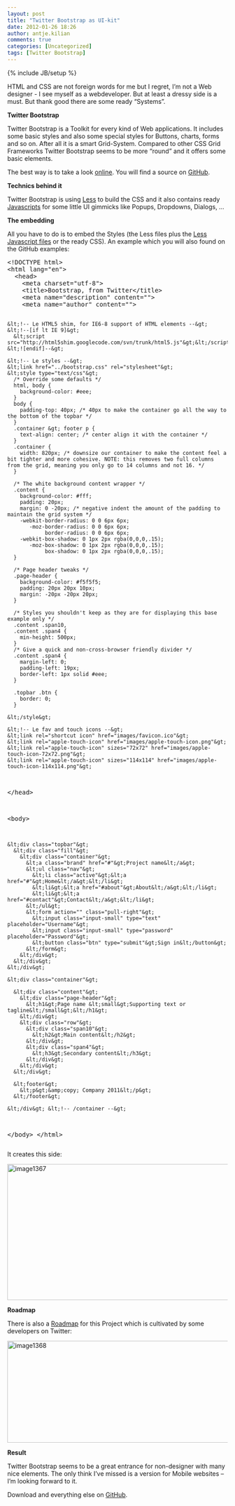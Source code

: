 ```yaml
---
layout: post
title: "Twitter Bootstrap as UI-kit"
date: 2012-01-26 18:26
author: antje.kilian
comments: true
categories: [Uncategorized]
tags: [Twitter Bootstrap]
---
```

{% include JB/setup %}
&nbsp;

<strong> </strong>

HTML and CSS are not foreign words for me but I regret, I’m not a Web designer - I see myself as a webdeveloper. But at least a dressy side is a must. But thank good there are some ready “Systems”.

<strong> </strong>

<strong>Twitter Bootstrap</strong>

<strong> </strong>

Twitter Bootstrap is a Toolkit for every kind of Web applications. It includes some basic styles and also some special styles for Buttons, charts, forms and so on. After all it is a smart Grid-System. Compared to other CSS Grid Frameworks Twitter Bootstrap seems to be more “round” and it offers some basic elements.

The best way is to take a look <a href="http://twitter.github.com/bootstrap/">online</a>. You will find a source on <a href="https://github.com/twitter/bootstrap">GitHub</a>.

<strong>Technics behind it </strong>

<strong> </strong>

Twitter Bootstrap is using <a href="http://twitter.github.com/bootstrap/#less">Less</a> to build the CSS and it also contains ready <a href="http://twitter.github.com/bootstrap/javascript.html">Javascripts</a> for some little UI gimmicks like Popups, Dropdowns, Dialogs, …

<strong>The embedding </strong>

<strong> </strong>

All you have to do is to embed the Styles (the Less files plus the <a href="http://lesscss.org/">Less Javascript files</a> or the ready CSS). An example which you will also found on the GitHub examples:
<div id="scid:812469c5-0cb0-4c63-8c15-c81123a09de7:d1640d3d-ba68-496a-acf1-23ffa7825732" class="wlWriterEditableSmartContent" style="margin: 0px; display: inline; float: none; padding: 0px;">
<pre class="c#">&lt;!DOCTYPE html&gt;
&lt;html lang="en"&gt;
  &lt;head&gt;
    &lt;meta charset="utf-8"&gt;
    &lt;title&gt;Bootstrap, from Twitter&lt;/title&gt;
    &lt;meta name="description" content=""&gt;
    &lt;meta name="author" content=""&gt;

    &lt;!-- Le HTML5 shim, for IE6-8 support of HTML elements --&gt;
    &lt;!--[if lt IE 9]&gt;
      &lt;script src="http://html5shim.googlecode.com/svn/trunk/html5.js"&gt;&lt;/script&gt;
    &lt;![endif]--&gt;

    &lt;!-- Le styles --&gt;
    &lt;link href="../bootstrap.css" rel="stylesheet"&gt;
    &lt;style type="text/css"&gt;
      /* Override some defaults */
      html, body {
        background-color: #eee;
      }
      body {
        padding-top: 40px; /* 40px to make the container go all the way to the bottom of the topbar */
      }
      .container &gt; footer p {
        text-align: center; /* center align it with the container */
      }
      .container {
        width: 820px; /* downsize our container to make the content feel a bit tighter and more cohesive. NOTE: this removes two full columns from the grid, meaning you only go to 14 columns and not 16. */
      }

      /* The white background content wrapper */
      .content {
        background-color: #fff;
        padding: 20px;
        margin: 0 -20px; /* negative indent the amount of the padding to maintain the grid system */
        -webkit-border-radius: 0 0 6px 6px;
           -moz-border-radius: 0 0 6px 6px;
                border-radius: 0 0 6px 6px;
        -webkit-box-shadow: 0 1px 2px rgba(0,0,0,.15);
           -moz-box-shadow: 0 1px 2px rgba(0,0,0,.15);
                box-shadow: 0 1px 2px rgba(0,0,0,.15);
      }

      /* Page header tweaks */
      .page-header {
        background-color: #f5f5f5;
        padding: 20px 20px 10px;
        margin: -20px -20px 20px;
      }

      /* Styles you shouldn't keep as they are for displaying this base example only */
      .content .span10,
      .content .span4 {
        min-height: 500px;
      }
      /* Give a quick and non-cross-browser friendly divider */
      .content .span4 {
        margin-left: 0;
        padding-left: 19px;
        border-left: 1px solid #eee;
      }

      .topbar .btn {
        border: 0;
      }

    &lt;/style&gt;

    &lt;!-- Le fav and touch icons --&gt;
    &lt;link rel="shortcut icon" href="images/favicon.ico"&gt;
    &lt;link rel="apple-touch-icon" href="images/apple-touch-icon.png"&gt;
    &lt;link rel="apple-touch-icon" sizes="72x72" href="images/apple-touch-icon-72x72.png"&gt;
    &lt;link rel="apple-touch-icon" sizes="114x114" href="images/apple-touch-icon-114x114.png"&gt;
  &lt;/head&gt;

  &lt;body&gt;

    &lt;div class="topbar"&gt;
      &lt;div class="fill"&gt;
        &lt;div class="container"&gt;
          &lt;a class="brand" href="#"&gt;Project name&lt;/a&gt;
          &lt;ul class="nav"&gt;
            &lt;li class="active"&gt;&lt;a href="#"&gt;Home&lt;/a&gt;&lt;/li&gt;
            &lt;li&gt;&lt;a href="#about"&gt;About&lt;/a&gt;&lt;/li&gt;
            &lt;li&gt;&lt;a href="#contact"&gt;Contact&lt;/a&gt;&lt;/li&gt;
          &lt;/ul&gt;
          &lt;form action="" class="pull-right"&gt;
            &lt;input class="input-small" type="text" placeholder="Username"&gt;
            &lt;input class="input-small" type="password" placeholder="Password"&gt;
            &lt;button class="btn" type="submit"&gt;Sign in&lt;/button&gt;
          &lt;/form&gt;
        &lt;/div&gt;
      &lt;/div&gt;
    &lt;/div&gt;

    &lt;div class="container"&gt;

      &lt;div class="content"&gt;
        &lt;div class="page-header"&gt;
          &lt;h1&gt;Page name &lt;small&gt;Supporting text or tagline&lt;/small&gt;&lt;/h1&gt;
        &lt;/div&gt;
        &lt;div class="row"&gt;
          &lt;div class="span10"&gt;
            &lt;h2&gt;Main content&lt;/h2&gt;
          &lt;/div&gt;
          &lt;div class="span4"&gt;
            &lt;h3&gt;Secondary content&lt;/h3&gt;
          &lt;/div&gt;
        &lt;/div&gt;
      &lt;/div&gt;

      &lt;footer&gt;
        &lt;p&gt;&amp;copy; Company 2011&lt;/p&gt;
      &lt;/footer&gt;

    &lt;/div&gt; &lt;!-- /container --&gt;

  &lt;/body&gt;
&lt;/html&gt;</pre>
</div>
It creates this side:

<a href="http://code-inside.de/blog-in/wp-content/uploads/image1367.png"><img style="background-image: none; padding-left: 0px; padding-right: 0px; display: inline; padding-top: 0px; border: 0px;" title="image1367" src="http://code-inside.de/blog-in/wp-content/uploads/image1367_thumb.png" border="0" alt="image1367" width="513" height="310" /></a>

<strong>Roadmap</strong>

There is also a <a href="https://github.com/twitter/bootstrap/wiki/Roadmap">Roadmap</a> for this Project which is cultivated by some developers on Twitter:

<a href="http://code-inside.de/blog-in/wp-content/uploads/image1368.png"><img style="background-image: none; padding-left: 0px; padding-right: 0px; display: inline; padding-top: 0px; border: 0px;" title="image1368" src="http://code-inside.de/blog-in/wp-content/uploads/image1368_thumb.png" border="0" alt="image1368" width="521" height="232" /></a>

<strong>Result</strong>

Twitter Bootstrap seems to be a great entrance for non-designer with many nice elements. The only think I’ve missed is a version for Mobile websites – I’m looking forward to it.

Download and everything else on <a href="http://twitter.github.com/bootstrap/">GitHub</a>.
